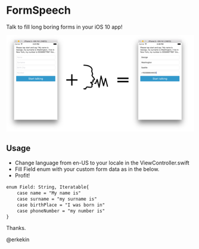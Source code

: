 # FormSpeech
Talk to fill long boring forms in your iOS 10 app!


![FormSpeech descriptive image](https://github.com/erkekin/FormSpeech/blob/master/FormSpeech.png?raw=true)

## Usage

- Change language from en-US to your locale in the ViewController.swift
- Fill Field enum with your custom form data as in the below.
- Profit!

```
enum Field: String, Iteratable{
    case name = "My name is"
    case surname = "my surname is"
    case birthPlace = "I was born in"
    case phoneNumber = "my number is"
}
```

Thanks.

@erkekin
